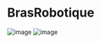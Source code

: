 # BrasRobotique
![image](https://github.com/A-Fatihou/BrasRobotique/assets/144955567/23d812f0-c8e3-4975-a7a2-89217619fba4)
![image](https://github.com/A-Fatihou/BrasRobotique/assets/144955567/6b0da324-9a88-43c2-95a4-68fd6f5e5605)

